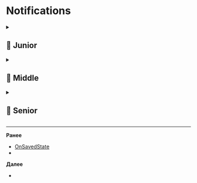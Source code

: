 
# Notifications

<details>
  <summary> <h2> 🌱 Junior </h2> </summary>

<details>
  <summary> Что такое notification в Android? </summary>

Уведомление (notification) — это сообщение, которое Android отображает вне пользовательского интерфейса вашего приложения. Его цель — предоставить пользователю краткую информацию о событиях (сообщениях, напоминаниях и т.д.) и быстрый доступ к приложению.

</details>

<details>
  <summary> Как создать notification? </summary>

 Для создания уведомления используется класс NotificationCompat.Builder (для обратной совместимости) и NotificationManager.

1. Cоздаем канал для уведомлений
```
if (Build.VERSION.SDK_INT >= Build.VERSION_CODES.O) {
    val channel = NotificationChannel(
        "channel_id",
        "Channel Name",
        NotificationManager.IMPORTANCE_DEFAULT
    ).apply {
        description = "Channel Description"
    }
    val notificationManager: NotificationManager = getSystemService()
    notificationManager.createNotificationChannel(channel)
}
```
2. Создаем уведомление
```
val notification = NotificationCompat.Builder(this, "channel_id")
    .setSmallIcon(R.drawable.ic_notification)
    .setContentTitle("Title")
    .setContentText("Text")
    .setPriority(NotificationCompat.PRIORITY_DEFAULT)
    .build()
```
3. Показываем уведомление
```
notificationManager.notify(notificationId, notification)
```

</details>

</details>

<details> 
  <summary> <h2> 🌿 Middle </h2> </summary>

  <details>
  <summary> Расскажите из чего состоит уведомление? Какие параметры можно настроить? </summary>

  **Middle Android Dev — Notifications**

Уведомление состоит из:

- **Small icon** (обязательно) — маленькая иконка в статус-баре.
- **Title & Text** — заголовок и основной текст.
- **Content Intent** — PendingIntent для перехода в приложение по тапу.
- **Channel ID** (API 26+) — обязательный, определяет поведение уведомления (звук, вибрация и т.д.).
- **Priority / Importance** — приоритет отображения (до/после API 26).
- **Large icon** — большая иконка слева (например, аватар).
- **Actions** — кнопки действий (до 3).
- **Grouping** — группировка уведомлений.
- **Badge / Number** — счетчик на иконке приложения.
- **Auto-cancel** — скрыть после тапа.
- **Sound / Vibration / Lights** — настраивается через канал.
- **Custom layout** — через `RemoteViews` (осторожно с производительностью).

Настройка — через `NotificationCompat.Builder`, каналы — через `NotificationChannel`.

  </details>


   <details>
  <summary> Как создать каналов уведомлений и управлять ими? Какие уровни важности можно установить? </summary>

  </details>


**Создание канала:**

```kotlin
val channel = NotificationChannel(
    "channel_id",
    "Channel Name",
    NotificationManager.IMPORTANCE_DEFAULT
).apply {
    description = "Channel description"
    enableVibration(true)
    setSound(soundUri, audioAttributes)
    // другие настройки: свет, вибрация, блокировка на экране и т.д.
}

val manager = getSystemService(Context.NOTIFICATION_SERVICE) as NotificationManager
manager.createNotificationChannel(channel)
```

**Управление каналами:**
- Изменить нельзя — только **пересоздать** (удалить → создать заново), но пользовательские настройки сохраняются.
- Удалить: `manager.deleteNotificationChannel("channel_id")`
- Получить список: `manager.notificationChannels`

**Уровни важности (IMPORTANCE):**

- `IMPORTANCE_NONE` — нет уведомлений (тихо).
- `IMPORTANCE_MIN` — без звука, в статус-баре.
- `IMPORTANCE_LOW` — без звука, в шторке.
- `IMPORTANCE_DEFAULT` — звук по умолчанию.
- `IMPORTANCE_HIGH` — звук + всплывающее уведомление (heads-up).
- `IMPORTANCE_MAX` — высший приоритет (редко используется).

> Важность задаётся **при создании канала** и влияет на поведение: звук, вибрация, heads-up, показ на экране блокировки.

  
</details>


<details> 
  <summary> <h2> 🌳 Senior </h2> </summary>

  <details>
  <summary> Как можно настроить группы уведомлений? </summary>

Группировка — объединение нескольких уведомлений в одно свёрнутое с раскрывающимся списком.

---

**Как настроить:**

1. **Задать группу** через `setGroup("group_key")` у каждого уведомления.
2. **Создать summary-уведомление** — родительское, которое отображается в шторке:

```kotlin
.setGroup("messages_group")
.setGroupSummary(true) // только для summary
```

3. **Для Android 7.0+ (API 24+)** — система сама делает свёртку, summary можно не показывать.
4. **Для старых версий** — summary обязателен, иначе группировка не работает.

---

**Дополнительно:**

- Можно использовать `InboxStyle`, `MessagingStyle` для красивого отображения внутри группы.
- `setGroupAlertBehavior()` — настраивает, какие уведомления в группе издают звук (только summary, все, или только не-summary).
- Группы работают **в пределах одного пакета приложения**.

---

**Важно:**
- Не перегружать группу — свыше 7–10 уведомлений система может обрезать.
- Summary-уведомление должно содержать агрегированную информацию (например, “5 новых сообщений”).

Готов к следующему.

  </details>

  <details>
  <summary> В чем заключается особенность push notifications в Foreground и Background. Как отобразить пуш уведомление если оно пришло в Foreground? </summary>

---

**Особенности:**

- **Background / Killed**:  
  Система автоматически показывает уведомление, если в payload есть `notification` (от FCM).  
  → **Нет контроля** — отображается как есть.

- **Foreground**:  
  Приходит только `onMessageReceived()`, **уведомление НЕ показывается автоматически** — нужно отобразить вручную через `NotificationManager`.

---

**Как отобразить пуш в Foreground:**

1. Унаследуй `FirebaseMessagingService`.
2. Переопредели `onMessageReceived(remoteMessage: RemoteMessage)`:

```kotlin
override fun onMessageReceived(remoteMessage: RemoteMessage) {
    if (remoteMessage.notification != null) {
        val title = remoteMessage.notification?.title
        val body = remoteMessage.notification?.body

        val notification = NotificationCompat.Builder(this, "channel_id")
            .setContentTitle(title)
            .setContentText(body)
            .setSmallIcon(R.drawable.ic_notification)
            .setContentIntent(pendingIntent)
            .build()

        val manager = getSystemService(Context.NOTIFICATION_SERVICE) as NotificationManager
        manager.notify(notificationId, notification)
    }
}
```

---

**Важно:**

- Если хочешь **единое поведение** — отправляй **только data-пуш**, и обрабатывай вручную везде.
- Для кастомизации (иконки, действия, группы) — только ручной показ.
- В Foreground можно показать Heads-up, даже если канал не High Importance — если приложение активно.

---

**Pro совет:**  
Используй `RemoteMessage.data` вместо `notification` — полный контроль на клиенте.


  </details>

  </details>
  
</details>

-------------------------------------------------------------------------------------------------------------------------------------------------------------------------------------------------
**Ранее**

- [OnSavedState](ONSAVEDSTATE.md)
- 
**Далее**
- []()

